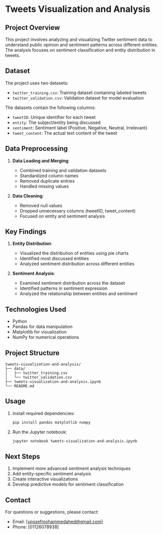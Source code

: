 # Tweets Visualization and Analysis

## Project Overview
This project involves analyzing and visualizing Twitter sentiment data to understand public opinion and sentiment patterns across different entities. The analysis focuses on sentiment classification and entity distribution in tweets.

## Dataset
The project uses two datasets:
- `twitter_training.csv`: Training dataset containing labeled tweets
- `twitter_validation.csv`: Validation dataset for model evaluation

The datasets contain the following columns:
- `tweetID`: Unique identifier for each tweet
- `entity`: The subject/entity being discussed
- `sentiment`: Sentiment label (Positive, Negative, Neutral, Irrelevant)
- `tweet_content`: The actual text content of the tweet

## Data Preprocessing
1. **Data Loading and Merging**:
   - Combined training and validation datasets
   - Standardized column names
   - Removed duplicate entries
   - Handled missing values

2. **Data Cleaning**:
   - Removed null values
   - Dropped unnecessary columns (tweetID, tweet_content)
   - Focused on entity and sentiment analysis

## Key Findings
1. **Entity Distribution**:
   - Visualized the distribution of entities using pie charts
   - Identified most discussed entities
   - Analyzed sentiment distribution across different entities

2. **Sentiment Analysis**:
   - Examined sentiment distribution across the dataset
   - Identified patterns in sentiment expression
   - Analyzed the relationship between entities and sentiment

## Technologies Used
- Python
- Pandas for data manipulation
- Matplotlib for visualization
- NumPy for numerical operations

## Project Structure
```
tweets-visualization-and-analysis/
├── data/
│   ├── twitter_training.csv
│   └── twitter_validation.csv
├── tweets-visualization-and-analysis.ipynb
└── README.md
```

## Usage
1. Install required dependencies:
   ```bash
   pip install pandas matplotlib numpy
   ```

2. Run the Jupyter notebook:
   ```bash
   jupyter notebook tweets-visualization-and-analysis.ipynb
   ```

## Next Steps
1. Implement more advanced sentiment analysis techniques
2. Add entity-specific sentiment analysis
3. Create interactive visualizations
4. Develop predictive models for sentiment classification

## Contact
For questions or suggestions, please contact:
- Email: [ypssefmohammedahed@gmail.com]
- Phone: [01126078938]
